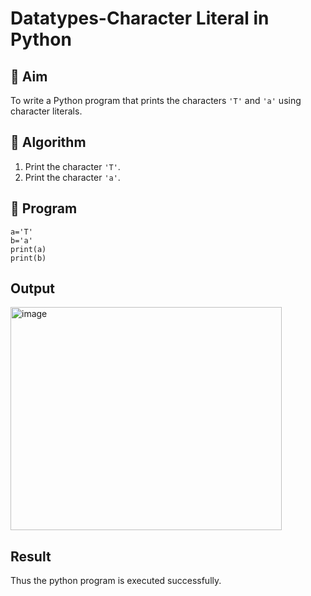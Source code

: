 # Datatypes-Character Literal in Python

## 🎯 Aim
To write a Python program that prints the characters `'T'` and `'a'` using character literals.

## 🧠 Algorithm
1. Print the character `'T'`.
2. Print the character `'a'`.

## 🧾 Program
```
a='T'
b='a'
print(a)
print(b)
```

## Output
<img width="434" height="357" alt="image" src="https://github.com/user-attachments/assets/81539b54-8917-4264-8231-77581f2d23c9" />

## Result
Thus the python program is executed successfully.

